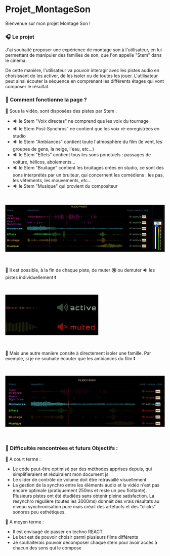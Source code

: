 # Projet_MontageSon

Bienvenue sur mon projet Montage Son !

### :headphones: Le projet

J'ai souhaité proposer une expérience de montage son à l'utilisateur, en lui permettant de manipuler des familles de son, que l'on appelle "Stem" dans le cinéma. 

De cette manière, l'utilisateur va pouvoir interagir avec les pistes audio en choisissant de les activer, de les isoler ou de toutes les jouer. L'utilisateur peut ainsi écouter la séquence en comprenant les différents étages qui vont composer le résultat.

### :wrench: Comment fonctionne la page ?

:triangular_flag_on_post: Sous la vidéo, sont disposées des pistes par Stem : 
- :sound: le Stem "Voix directes" ne comprend que les voix du tournage
- :sound: le Stem Post-Synchros" ne contient que les voix ré-enregistrées en studio
- :sound: le Stem "Ambiances" contient toute l'atmosphère du film (le vent, les groupes de gens, la neige, l'eau, etc...)
- :sound: le Stem "Effets" contient tous les sons ponctuels : passages de voiture, hélicos, aboiements...
- :sound: le Stem "Bruitage" contient les bruitages crées en studio, ce sont des sons interprétés par un bruiteur, qui concernent les comédiens : les pas, les vêtements, les mouvements, etc...
- :sound: le Stem "Musique" qui provient du compositeur

<br/>

![cover](https://github.com/clem0316/Projet_MontageSon/blob/cb6dc07f9e32fe23849bcd32f323a29c075d0e09/img/Screen3.jpg)

<br/>

:triangular_flag_on_post: Il est possible, à la fin de chaque piste, de muter :mute: ou demuter :sound: les pistes individuellement :arrow_double_down:

<br/>

![cover](https://github.com/clem0316/Projet_MontageSon/blob/4e87798d37707695550246b24bc0965627d91893/img/Screen5.jpg)

<br/>

:triangular_flag_on_post: Mais une autre manière consite à directement isoler une famille. Par exemple, si je ne souhaite écouter que les ambiances du film :arrow_double_down:

<br/>

![cover](https://github.com/clem0316/Projet_MontageSon/blob/4e87798d37707695550246b24bc0965627d91893/img/Screen4.jpg)

<br/>

### :ledger: Difficultés rencontrées et futurs Objectifs : 

:date: A court terme : 
- Le code peut-être optimisé par des méthodes apprises depuis, qui simplifieraient et réduiraient mon document js
- Le slider de contrôle de volume doit être retravaillé visuellement
- La gestion de la synchro entre les éléments audio et la vidéo n'est pas encore optimale (pratiquement 250ms et reste un peu flottante). Plusieurs pistes ont été étudiées sans obtenir pleine satisfaction. La resynchro régulière (toutes les 3000ms) donnait des vrais résultats au niveau synchronisation pure mais créait des artefacts et des "clicks" sonores peu esthétiques.

:date: A moyen terme : 
- Il est envisagé de passer en techno REACT
- Le but est de pouvoir choisir parmi plusieurs films différents
- Je souhaiterais pouvoir décomposer chaque stem pour avoir accès à chacun des sons qui le compose

